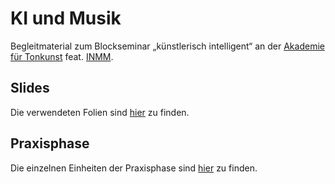 # KI und Musik
Begleitmaterial zum Blockseminar „künstlerisch intelligent“ an der [Akademie für Tonkunst](akademie-fuer-tonkunst.de) feat. [INMM](https://www.neue-musik.org/).

## Slides

Die verwendeten Folien sind [hier](slides) zu finden.

## Praxisphase

Die einzelnen Einheiten der Praxisphase sind [hier](exercises) zu finden.